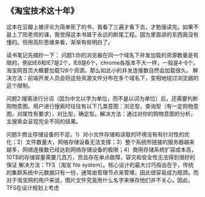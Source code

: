 ## 《淘宝技术这十年》
这本在豆瓣上被评论为简单死了的书，我看了三遍才看下去，才勉强读完。如果不是上了阳老师的课，我觉得这本书属于永远的断尾工程。因为里面讲的东西我没有懂的。但用高阶思维来看，渐渐有些明白了。

读书笔记先摘抄一下：
问题1:你的浏览器在同一个域名下并发加载的资源数量是有限的，例如IE6和IE7是2个，IE8是6个，chrome各版本不大一样，一般是4-6个。淘宝网首页大概要加载126个资源。那么如此小的并发连接数自然会加载很久。
解决方法：前端开发人员会将这些资源文件分布在多个域名下，变相地绕过浏览器的这个限制。

问题2:搜索进行分词（因为中文以字为单位，而不是以词为单位）后，还需要判断购物意图。用户进行搜索时往往有以下几类意图：浏览型，查询型（有一定购物意图，对属性有要求），对比型，确定型。解决方法：通过对你的购物意图的分析，主搜索会呈现完全不同的结果。

问题3:商业存储设备的不足。1）对小文件存储和读取的环境没有有针对性的优化；2）文件数量大，网络存储设备无法支撑；3）整个系统所链接的服务器越来越多，网络连接数已经达到网络存储设备的极限；4）商用存储系统扩容成本高，10TB的存储容量需要几百万，而且存在单点故障，容灾和安全性无法得到很好的保证
解决方法：TFS（淘宝 file system）。核心设计的最大讨巧指出在于，传统的集群系统中元数据只有一份，通常由管理节点来管理，因此很容易成为瓶颈。而对于淘宝网的用户来说，图片文件究竟用什么名字来保存他们并不关心，因此，TFS在设计规划上考虑